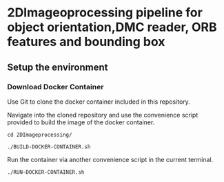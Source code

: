 # 2DImageoprocessing pipeline for object orientation,DMC reader, ORB features and bounding box

## Setup the environment
### Download Docker Container

Use Git to clone the docker container included in this repository.



Navigate into the cloned repository and use the convenience script provided to build the image of the docker container.

```
cd 2DImageprocessing/
```
```
./BUILD-DOCKER-CONTAINER.sh
```
Run the container via another convenience script in the current terminal.
```
./RUN-DOCKER-CONTAINER.sh
```


